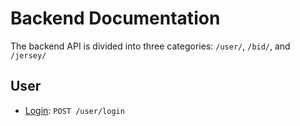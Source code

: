 # Backend Documentation

The backend API is divided into three categories: `/user/`, `/bid/`, and `/jersey/`

## User

- [Login](controllers/user/login.md): `POST /user/login`
